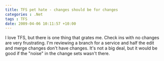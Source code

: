 ```yaml
---
title: TFS pet hate - changes should be for changes
categories : .Net
tags : TFS
date: 2009-04-06 10:11:57 +10:00
---
```


I love TFS, but there is one thing that grates me. Check ins with no changes are very frustrating. I'm reviewing a branch for a service and half the edit and merge changes don't have changes. It's not a big deal, but it would be good if the &quot;noise&quot; in the change sets wasn't there.


